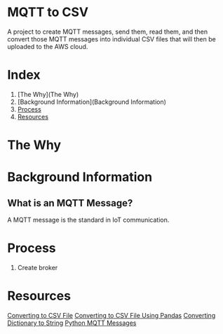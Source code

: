 # MQTT to CSV
A project to create MQTT messages, send them, read them, and then convert those MQTT messages into individual CSV files that will then be uploaded to the AWS cloud.
# Index
1. [The Why](The Why)
2. [Background Information](Background Information)
3. [Process](Process)
4. [Resources](Resources)

# The Why

# Background Information
## What is an MQTT Message?
A MQTT message is the standard in IoT communication.

# Process
1. Create broker

# Resources
[Converting to CSV File](https://www.datasciencelearner.com/convert-python-dict-to-csv-implementation/)
[Converting to CSV File Using Pandas](https://www.datasciencelearner.com/convert-python-dict-to-csv-implementation/)
[Converting Dictionary to String](https://www.geeksforgeeks.org/python-convert-dictionary-object-into-string/)
[Python MQTT Messages](http://www.steves-internet-guide.com/mqtt-python-beginners-course/)
